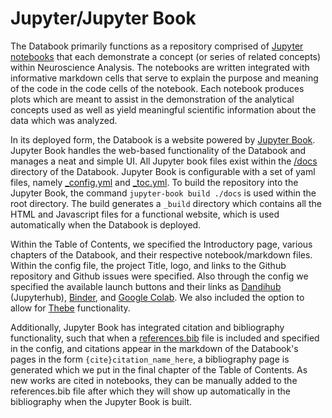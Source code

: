 # Jupyter/Jupyter Book

The Databook primarily functions as a repository comprised of [Jupyter notebooks](jupyter.org) that each demonstrate a concept (or series of related concepts) within Neuroscience Analysis. The notebooks are written integrated with informative markdown cells that serve to explain the purpose and meaning of the code in the code cells of the notebook. Each notebook produces plots which are meant to assist in the demonstration of the analytical concepts used as well as yield meaningful scientific information about the data which was analyzed.

In its deployed form, the Databook is a website powered by [Jupyter Book](jupyterbook.org). Jupyter Book handles the web-based functionality of the Databook and manages a neat and simple UI. All Jupyter book files exist within the [/docs](https://github.com/AllenInstitute/openscope_databook/tree/main/docs) directory of the Databook. Jupyter Book is configurable with a set of yaml files, namely [_config.yml](https://github.com/AllenInstitute/openscope_databook/blob/main/docs/_config.yml) and [_toc.yml](https://github.com/AllenInstitute/openscope_databook/blob/main/docs/_toc.yml). To build the repository into the Jupyter Book, the command `jupyter-book build ./docs` is used within the root directory. The build generates a `_build` directory which contains all the HTML and Javascript files for a functional website, which is used automatically when the Databook is deployed.

Within the Table of Contents, we specified the Introductory page, various chapters of the Databook, and their respective notebook/markdown files. Within the config file, the project Title, logo, and links to the Github repository and Github issues were specified. Also through the config we specified the available launch buttons and their links as [Dandihub](hub.dandiarchive.org) (Jupyterhub), [Binder](mybinder.org), and [Google Colab](colab.research.google.com). We also included the option to allow for [Thebe](https://jupyterbook.org/en/stable/interactive/thebe.html) functionality.

Additionally, Jupyter Book has integrated citation and bibliography functionality, such that when a [references.bib](https://github.com/AllenInstitute/openscope_databook/blob/main/docs/references.bib) file is included and specified in the config, and citations appear in the markdown of the Databook's pages in the form `{cite}citation_name_here`, a bibliography page is generated which we put in the final chapter of the Table of Contents. As new works are cited in notebooks, they can be manually added to the references.bib file after which they will show up automatically in the bibliography when the Jupyter Book is built.
